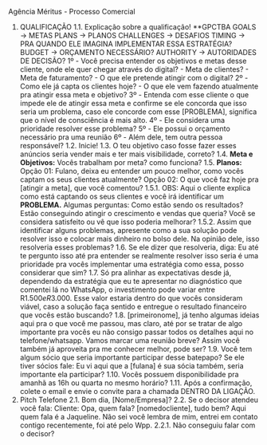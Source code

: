 Agência Méritus - Processo Comercial
1. QUALIFICAÇÃO
1.1. Explicação sobre a qualificação! **GPCTBA GOALS -> METAS PLANS -> PLANOS
CHALLENGES -> DESAFIOS TIMING -> PRA QUANDO ELE IMAGINA IMPLEMENTAR ESSA
ESTRATÉGIA? BUDGET -> ORÇAMENTO NECESSÁRIO? AUTHORITY -> AUTORIDADES DE
DECISÃO? 1º - Você precisa entender os objetivos e metas desse cliente, onde ele quer chegar
através do digital? - Meta de clientes? - Meta de faturamento? - O que ele pretende atingir com o
digital? 2º - Como ele já capta os clientes hoje? - O que ele vem fazendo atualmente pra atingir essa
meta e objetivo? 3º - Entenda com esse cliente o que impede ele de atingir essa meta e confirme se
ele concorda que isso seria um problema, caso ele concorde com esse [PROBLEMA], significa que o
nível de consciência é mais alto. 4º - Ele considera uma prioridade resolver esse problema? 5º - Ele
possui o orçamento necessário pra uma reunião 6º - Além dele, tem outra pessoa responsável?
1.2. Inicie!
1.3. O teu objetivo caso fosse fazer esses anúncios seria vender mais e ter mais visibilidade, correto?
1.4. **Meta e Objetivos:** Vocês trabalham por meta? como funciona?
1.5. **Planos:** Opção 01: Fulano, deixa eu entender um pouco melhor, como vocês captam os seus
clientes atualmente? Opção 02: O que você faz hoje pra [atingir a meta], que você comentou?
1.5.1. OBS: Aqui o cliente explica como está captando os seus clientes e você irá identificar um
**PROBLEMA.** Algumas perguntas: Como estão sendo os resultados? Estão conseguindo atingir
o crescimento e vendas que queria? Você se considera satisfeito ou vê que isso poderia melhorar?
1.5.2. Assim que identificar alguns problemas, apresente como a sua solução pode resolver isso e
colocar mais dinheiro no bolso dele. Na opinião dele, isso resolveria esses problemas?
1.6. Se ele dizer que resolveria, diga: Eu até te pergunto isso até pra entender se realmente resolver
isso seria é uma prioridade pra vocês implementar uma estratégia como essa, posso considerar que
sim?
1.7. Só pra alinhar as expectativas desde já, dependendo da estratégia que eu te apresentar no
diagnóstico que comentei lá no WhatsApp, o investimento pode variar entre R$1.500 e R$3.000. Esse
valor estaria dentro do que vocês consideram viável, caso a solução faça sentido e entregue o
resultado financeiro que vocês estão buscando?
1.8. [primeironome], já tenho algumas ideias aqui pra o que você me passou, mas claro, até por se
tratar de algo importante pra vocês eu não consigo passar todos os detalhes aqui no
telefone/whatsapp. Vamos marcar uma reunião breve? Assim você também já aproveita pra me
conhecer melhor, pode ser?
1.9. Você tem algum sócio que seria importante participar desse batepapo? Se ele tiver sócios fale:
Eu vi aqui que a [fulana] é sua sócia também, seria importante ela participar?
1.10. Vocês possuem disponibilidade pra amanhã as 16h ou quarta no mesmo horário?
1.11. Após a confirmação, colete o email e envie o convite para a chamada DENTRO DA LIGAÇÃO.
2. Pitch Telefone
2.1. Bom dia, [Nome/Empresa]?
2.2. Se o decisor atendeu você fala: Cliente: Opa, quem fala? [nomedocliente], tudo bem? Aqui quem
fala é a Jaqueline. Não sei você lembra de mim, entrei em contato contigo recentemente, foi até pelo
Wpp.
2.2.1. Não conseguiu falar com o decisor?